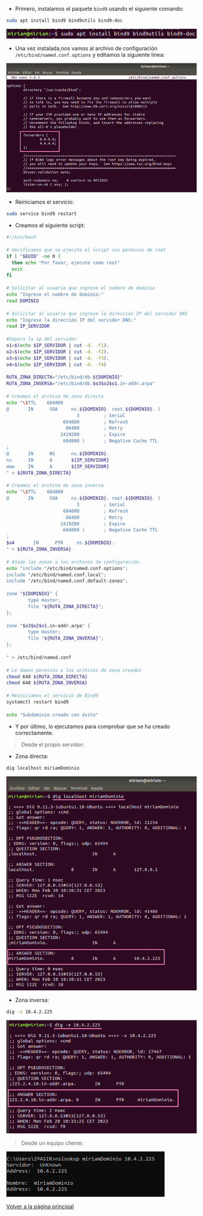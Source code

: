 - Primero, instalamos el paquete `bind9` usando el siguiente comando:

```bash
sudo apt install bind9 bind9utils bind9-doc
```

![image](../imagenes/21.png)

- Una vez instalada,nos vamos al archivo de configuración `/etc/bind/named.conf.options` y editamos la siguiente línea:

![image](../imagenes/22.png)

- Reiniciamos el servicio:

```bash
sudo service bind9 restart
```

- Creamos el siguiente script:

```bash
#!/bin/bash

# Verificamos que se ejecute el script con permisos de root
if [ "$EUID" -ne 0 ]
  then echo "Por favor, ejecute como root"
  exit
fi

# Solicitar al usuario que ingrese el nombre de dominio
echo "Ingrese el nombre de dominio:"
read DOMINIO

# Solicitar al usuario que ingrese la dirección IP del servidor DNS
echo "Ingrese la dirección IP del servidor DNS:"
read IP_SERVIDOR

#Separa la ip del servidor
o1=$(echo $IP_SERVIDOR | cut -d. -f1).
o2=$(echo $IP_SERVIDOR | cut -d. -f2).
o3=$(echo $IP_SERVIDOR | cut -d. -f3).
o4=$(echo $IP_SERVIDOR | cut -d. -f4)

RUTA_ZONA_DIRECTA="/etc/bind/db.${DOMINIO}"
RUTA_ZONA_INVERSA="/etc/bind/db.$o3$o2$o1.in-addr.arpa"

# Creamos el archivo de zona directa
echo "\$TTL    604800
@       IN      SOA     ns.${DOMINIO}. root.${DOMINIO}. (
                          3         ; Serial
                     604800         ; Refresh
                      86400         ; Retry
                    2419200         ; Expire
                     604800 )       ; Negative Cache TTL
;
@       IN      NS      ns.${DOMINIO}.
ns      IN      A       ${IP_SERVIDOR}
www     IN      A       ${IP_SERVIDOR}
" > ${RUTA_ZONA_DIRECTA}

# Creamos el archivo de zona inversa
echo "\$TTL    604800
@       IN      SOA     ns.${DOMINIO}. root.${DOMINIO}. (
                          3         ; Serial
                     604800         ; Refresh
                      86400         ; Retry
                    2419200         ; Expire
                     604800 )       ; Negative Cache TTL
;
$o4       IN      PTR     ns.${DOMINIO}.
" > ${RUTA_ZONA_INVERSA}

# Añade las zonas a los archivos de configuración.
echo "include "/etc/bind/named.conf.options";
include "/etc/bind/named.conf.local";
include "/etc/bind/named.conf.default-zones";

zone "${DOMINIO}" {
        type master;
        file "${RUTA_ZONA_DIRECTA}";
};

zone "$o3$o2$o1.in-addr.arpa" {
        type master;
        file "${RUTA_ZONA_INVERSA}";
};

" > /etc/bind/named.conf

# Le damos permisos a los archivos de zona creados
chmod 640 ${RUTA_ZONA_DIRECTA}
chmod 640 ${RUTA_ZONA_INVERSA}

# Reiniciamos el servicio de Bind9
systemctl restart bind9

echo "Subdominio creado con éxito"
```

- Y por último, lo ejecutamos para comprobar que se ha creado correctamente.

> Desde el propio servidor:

- Zona directa:

```bash
dig localhost miriamDominio
```

![image](../imagenes/23.png)

- Zona inversa:

```bash
dig -x 10.4.2.225
```

![image](../imagenes/24.png)

>Desde un equipo cliente:

![image](../imagenes/25.png)

[Volver a la página principal](../README.md)
